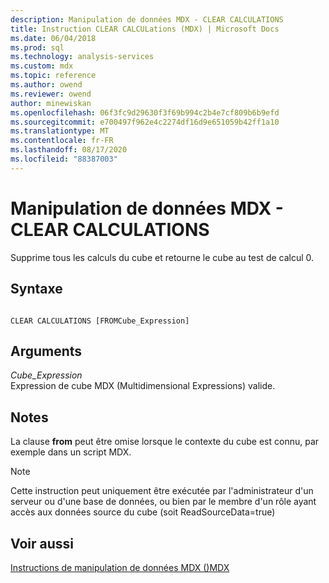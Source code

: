 ```yaml
---
description: Manipulation de données MDX - CLEAR CALCULATIONS
title: Instruction CLEAR CALCULations (MDX) | Microsoft Docs
ms.date: 06/04/2018
ms.prod: sql
ms.technology: analysis-services
ms.custom: mdx
ms.topic: reference
ms.author: owend
ms.reviewer: owend
author: minewiskan
ms.openlocfilehash: 06f3fc9d29630f3f69b994c2b4e7cf809b6b9efd
ms.sourcegitcommit: e700497f962e4c2274df16d9e651059b42ff1a10
ms.translationtype: MT
ms.contentlocale: fr-FR
ms.lasthandoff: 08/17/2020
ms.locfileid: "88387003"
---
```

# <a name="mdx-data-manipulation---clear-calculations"></a>Manipulation de données MDX - CLEAR CALCULATIONS


  Supprime tous les calculs du cube et retourne le cube au test de calcul 0.  
  
## <a name="syntax"></a>Syntaxe  
  
```  
  
CLEAR CALCULATIONS [FROMCube_Expression]  
```  
  
## <a name="arguments"></a>Arguments  
 *Cube_Expression*  
 Expression de cube MDX (Multidimensional Expressions) valide.  
  
## <a name="remarks"></a>Notes  
 La clause **from** peut être omise lorsque le contexte du cube est connu, par exemple dans un script MDX.  
  
> [!NOTE]  
>  Cette instruction peut uniquement être exécutée par l'administrateur d'un serveur ou d'une base de données, ou bien par le membre d'un rôle ayant accès aux données source du cube (soit ReadSourceData=true)  
  
## <a name="see-also"></a>Voir aussi  
 [Instructions de manipulation de données MDX &#40;&#41;MDX ](../mdx/mdx-data-manipulation-statements-mdx.md)  
  
  
